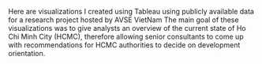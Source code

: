 Here are visualizations I created using Tableau using publicly available data for a research project hosted by AVSE VietNam
The main goal of these visualizations was to give analysts an overview of the current state of Ho Chi Minh City (HCMC), therefore allowing senior consultants to come up with recommendations for HCMC authorities to decide on development orientation.
